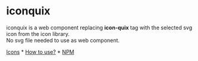 # iconquix
iconquix is a web component replacing **icon-quix** tag with the selected svg icon from the icon library.  
No svg file needed to use as web component.  
  
[Icons](https://www.iconquix.com/ "iconquix icons") * [How to use?](https://www.iconquix.com/how "iconquix how to use?") * [NPM](https://www.npmjs.com/package/iconquix "install from NPM")  

